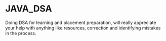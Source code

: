 # JAVA_DSA
Doing DSA for learning and placement preparation, will really appreciate your help with anything like resources, correction and identifying mistakes in the process.
